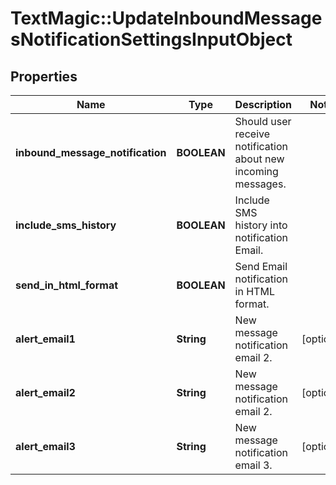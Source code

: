 # TextMagic::UpdateInboundMessagesNotificationSettingsInputObject

## Properties
Name | Type | Description | Notes
------------ | ------------- | ------------- | -------------
**inbound_message_notification** | **BOOLEAN** | Should user receive notification about new incoming messages. | 
**include_sms_history** | **BOOLEAN** | Include SMS history into notification Email. | 
**send_in_html_format** | **BOOLEAN** | Send Email notification in HTML format. | 
**alert_email1** | **String** | New message notification email 2. | [optional] 
**alert_email2** | **String** | New message notification email 2. | [optional] 
**alert_email3** | **String** | New message notification email 3. | [optional] 


